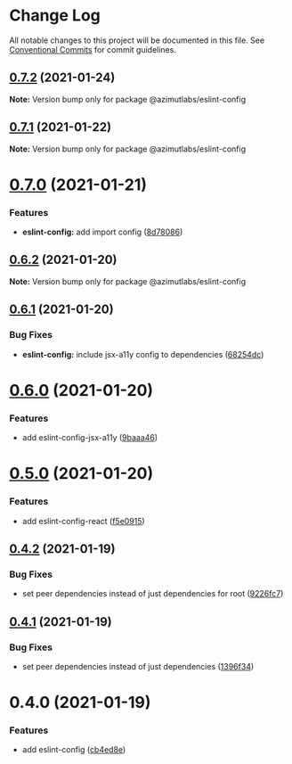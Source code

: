 # Change Log

All notable changes to this project will be documented in this file.
See [Conventional Commits](https://conventionalcommits.org) for commit guidelines.

## [0.7.2](https://github.com/azimutlabs/eslint/compare/@azimutlabs/eslint-config@0.7.1...@azimutlabs/eslint-config@0.7.2) (2021-01-24)

**Note:** Version bump only for package @azimutlabs/eslint-config





## [0.7.1](https://github.com/azimutlabs/eslint/compare/@azimutlabs/eslint-config@0.7.0...@azimutlabs/eslint-config@0.7.1) (2021-01-22)

**Note:** Version bump only for package @azimutlabs/eslint-config





# [0.7.0](https://github.com/azimutlabs/eslint/compare/@azimutlabs/eslint-config@0.6.2...@azimutlabs/eslint-config@0.7.0) (2021-01-21)


### Features

* **eslint-config:** add import config ([8d78086](https://github.com/azimutlabs/eslint/commit/8d780864de13724f92bf1129c59823b95d588f8b))





## [0.6.2](https://github.com/azimutlabs/eslint/compare/@azimutlabs/eslint-config@0.6.1...@azimutlabs/eslint-config@0.6.2) (2021-01-20)

**Note:** Version bump only for package @azimutlabs/eslint-config





## [0.6.1](https://github.com/azimutlabs/eslint/compare/@azimutlabs/eslint-config@0.6.0...@azimutlabs/eslint-config@0.6.1) (2021-01-20)


### Bug Fixes

* **eslint-config:** include jsx-a11y config to dependencies ([68254dc](https://github.com/azimutlabs/eslint/commit/68254dce234d845e659d4615295cd362e3ac7a63))





# [0.6.0](https://github.com/azimutlabs/eslint/compare/@azimutlabs/eslint-config@0.5.0...@azimutlabs/eslint-config@0.6.0) (2021-01-20)


### Features

* add eslint-config-jsx-a11y ([9baaa46](https://github.com/azimutlabs/eslint/commit/9baaa469ed20e23ab14e3651f726c7d18c909c03))





# [0.5.0](https://github.com/azimutlabs/eslint/compare/@azimutlabs/eslint-config@0.4.2...@azimutlabs/eslint-config@0.5.0) (2021-01-20)


### Features

* add eslint-config-react ([f5e0915](https://github.com/azimutlabs/eslint/commit/f5e0915542c5880c29a2ab9032133be770d9e500))





## [0.4.2](https://github.com/azimutlabs/eslint/compare/@azimutlabs/eslint-config@0.4.1...@azimutlabs/eslint-config@0.4.2) (2021-01-19)


### Bug Fixes

* set peer dependencies instead of just dependencies for root ([9226fc7](https://github.com/azimutlabs/eslint/commit/9226fc7d86a43a591ef3bb83eabc4660ed5ba0b0))





## [0.4.1](https://github.com/azimutlabs/eslint/compare/@azimutlabs/eslint-config@0.4.0...@azimutlabs/eslint-config@0.4.1) (2021-01-19)


### Bug Fixes

* set peer dependencies instead of just dependencies ([1396f34](https://github.com/azimutlabs/eslint/commit/1396f346ef2014b9d52d62d0e8a97f5a11cd7f71))





# 0.4.0 (2021-01-19)


### Features

* add eslint-config ([cb4ed8e](https://github.com/azimutlabs/eslint/commit/cb4ed8e7c539cb1a6d4264391a4bdb0dfdfae9e0))
